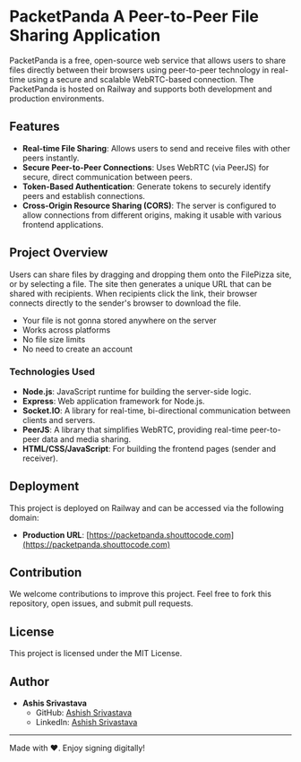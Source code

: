 # PacketPanda A Peer-to-Peer File Sharing Application

PacketPanda is a free, open-source web service that allows users to share files directly between their browsers using peer-to-peer technology in real-time using a secure and scalable WebRTC-based connection. The PacketPanda is hosted on Railway and supports both development and production environments.

## Features

- **Real-time File Sharing**: Allows users to send and receive files with other peers instantly.
- **Secure Peer-to-Peer Connections**: Uses WebRTC (via PeerJS) for secure, direct communication between peers.
- **Token-Based Authentication**: Generate tokens to securely identify peers and establish connections.
- **Cross-Origin Resource Sharing (CORS)**: The server is configured to allow connections from different origins, making it usable with various frontend applications.

## Project Overview

Users can share files by dragging and dropping them onto the FilePizza site, or by selecting a file. The site then generates a unique URL that can be shared with recipients. When recipients click the link, their browser connects directly to the sender's browser to download the file.

- Your file is not gonna stored anywhere on the server
- Works across platforms
- No file size limits
- No need to create an account

### Technologies Used

- **Node.js**: JavaScript runtime for building the server-side logic.
- **Express**: Web application framework for Node.js.
- **Socket.IO**: A library for real-time, bi-directional communication between clients and servers.
- **PeerJS**: A library that simplifies WebRTC, providing real-time peer-to-peer data and media sharing.
- **HTML/CSS/JavaScript**: For building the frontend pages (sender and receiver).

## Deployment

This project is deployed on Railway and can be accessed via the following domain:

- **Production URL**: [https://packetpanda.shouttocode.com](https://packetpanda.shouttocode.com)

## Contribution

We welcome contributions to improve this project. Feel free to fork this repository, open issues, and submit pull requests.

## License

This project is licensed under the MIT License.


## Author

- **Ashis Srivastava**
  - GitHub: [Ashish Srivastava](https://github.com/shouttolearnorg)
  - LinkedIn: [Ashish Srivastava](https://www.linkedin.com/in/text-ashish/)

---

Made with ❤️. Enjoy signing digitally!
